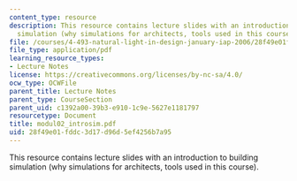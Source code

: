 ```yaml
---
content_type: resource
description: This resource contains lecture slides with an introduction to building
  simulation (why simulations for architects, tools used in this course).
file: /courses/4-493-natural-light-in-design-january-iap-2006/28f49e01fddc3d17d96d5ef4256b7a95_modul02_introsim.pdf
file_type: application/pdf
learning_resource_types:
- Lecture Notes
license: https://creativecommons.org/licenses/by-nc-sa/4.0/
ocw_type: OCWFile
parent_title: Lecture Notes
parent_type: CourseSection
parent_uid: c1392a00-39b3-e910-1c9e-5627e1181797
resourcetype: Document
title: modul02_introsim.pdf
uid: 28f49e01-fddc-3d17-d96d-5ef4256b7a95
---
```

This resource contains lecture slides with an introduction to building simulation (why simulations for architects, tools used in this course).
